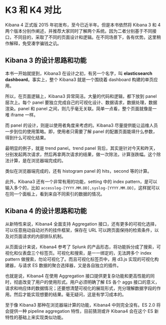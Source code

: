 # K3 和 K4 对比

Kibana 4 正式版 2015 年初发布，至今已近半年。但是本书依然将 Kibana 3 和 4 两个版本分别作阐述，并推荐大家同时了解两个系统。因为二者分别基于不同接口，不同目的，采取了不同的页面设计和逻辑。在不同场景下，各有优势。这里稍作解释，免受凑字骗钱之讥。

## Kibana 3 的设计思路和功能

本书一开始就提到，Kibana3 在设计之初，有另一个名字，叫 **elasticsearch dashboard**。事实上，整个 Kibana3 就是一个围绕着 dashboard 构建的单页应用。

所以，在页面逻辑上，Kibana3 异常简洁。大量的代码和逻辑，都下放到 panel 层次上。每个 panel 要独立完成自己的可视化设计、数据请求，数据处理，数据渲染。panel 和 panel 之间，则几乎毫无关联。简单一点看，整个页面就像是一堆 iframe 一样。

而 panel 的设计，则是以使用者角度来考虑的。Kibana3 尽量提供能让运维人员一步到位的使用策略。即，使用者只需要了解 panel 的配置页面能填什么参数，得到什么可视化结果。

最明显的例子，就是 trend panel。trend panel 背后，其实是针对今天和昨天，分别发起两次请求，然后再拿两次请求的结果，做一次除法，计算涨跌幅。这个除法计算，是在浏览器端完成的。

类似在浏览器端完成的，还有 histogram panel 的 hits，second 等的计算。

此外，Kibana3 还有一个非常有用的功能，setting 中的 index pattern，是可以输入多个的，比如 `accesslog-[YYYY.MM.DD],syslog-[YYYY.MM.DD]`，这样就可以在同一个面板上，看到来自不同索引的数据的情况。

## Kibana 4 的设计思路和功能

从新特性来说，Kibana4 全面支持 Aggregation 接口，还有更多的可视化选择，可以任意拖动自动对齐的挂件框架，保存在 URL 可以跨页面保持的检索条件，以及对页面请求的内部排队机制。

从页面设计来说，Kibana4 参考了 Splunk 的产品形态，将功能拆分成了搜索，可视化和仪表盘三个标签页。可视化和搜索，是一一绑定的，无法跨多个 index pattern 做搜索，勿论可视化了。而且可视化标签页中，用 d3.js 实现的可视化构建器，与请求 ES 数据的聚合选择器，又是各自独立的插件。

也就是说，Kibana4 在使用 Aggregation 接口提供更复杂功能和更高性能的同时，彻底改变了用户的使用形式。用户必须明确了解 ES 各个 aggs 接口的意义，请求和响应体的数据情况；还要想清楚可视化的展现形式，充分理解数据字段的作用。然后才能实现想要的结果。毫无疑问，这是有学习成本的。

至于像 Kibana3 那种在浏览器端计算的功能，Kibana4 中则完全没有。ES 2.0 将会提供一种 pipeline aggregation 特性，目前猜测或许 Kibana4 会在这个 ES 新特性的基础上来实现类似功能。

